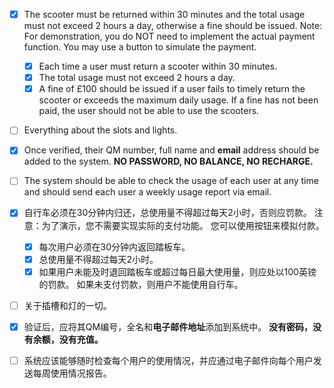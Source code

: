 - [x] The scooter must be returned within 30 minutes and the total usage must not exceed 2 hours a day, otherwise a fine should be issued. Note: For demonstration, you do NOT need to implement the actual payment function. You may use a button to simulate the payment.
  - [x] Each time a user must return a scooter within 30 minutes.
  - [x] The total usage must not exceed 2 hours a day. 
  - [x] A fine of £100 should be issued if a user fails to timely return the scooter or exceeds the maximum daily usage. If a fine has not been paid, the user should not be able to use the scooters.
- [ ] Everything about the slots and lights.
- [x] Once verified, their QM number, full name and **email** address should be added to the system. **NO PASSWORD, NO BALANCE, NO RECHARGE.**
- [ ] The system should be able to check the usage of each user at any time and should send each user a weekly usage report via email.



- [x] 自行车必须在30分钟内归还，总使用量不得超过每天2小时，否则应罚款。 注意：为了演示，您不需要实现实际的支付功能。 您可以使用按钮来模拟付款。
  - [x] 每次用户必须在30分钟内返回踏板车。
  - [x] 总使用量不得超过每天2小时。
  - [x] 如果用户未能及时退回踏板车或超过每日最大使用量，则应处以100英镑的罚款。 如果未支付罚款，则用户不能使用自行车。
- [ ] 关于插槽和灯的一切。
- [x] 验证后，应将其QM编号，全名和**电子邮件地址**添加到系统中。 **没有密码，没有余额，没有充值。**
- [ ] 系统应该能够随时检查每个用户的使用情况，并应通过电子邮件向每个用户发送每周使用情况报告。 